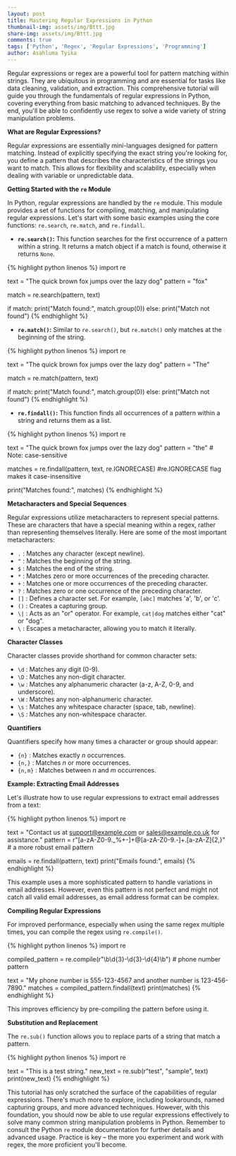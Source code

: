 ```yaml
---
layout: post
title: Mastering Regular Expressions in Python
thumbnail-img: assets/img/Bttt.jpg
share-img: assets/img/Bttt.jpg
comments: true
tags: ['Python', 'Regex', 'Regular Expressions', 'Programming']
author: Asahluma Tyika
---
```


Regular expressions or regex are a powerful tool for pattern matching within strings.  They are ubiquitous in programming and are essential for tasks like data cleaning, validation, and extraction.  This comprehensive tutorial will guide you through the fundamentals of regular expressions in Python, covering everything from basic matching to advanced techniques.  By the end, you'll be able to confidently use regex to solve a wide variety of string manipulation problems.

**What are Regular Expressions?**

Regular expressions are essentially mini-languages designed for pattern matching.  Instead of explicitly specifying the exact string you're looking for, you define a pattern that describes the characteristics of the strings you want to match. This allows for flexibility and scalability, especially when dealing with variable or unpredictable data.

**Getting Started with the `re` Module**

In Python, regular expressions are handled by the `re` module.  This module provides a set of functions for compiling, matching, and manipulating regular expressions.  Let's start with some basic examples using the core functions: `re.search`, `re.match`, and `re.findall`.

* **`re.search()`:** This function searches for the first occurrence of a pattern within a string. It returns a match object if a match is found, otherwise it returns `None`.

{% highlight python linenos %}
import re

text = "The quick brown fox jumps over the lazy dog"
pattern = "fox"

match = re.search(pattern, text)

if match:
    print("Match found:", match.group(0))
else:
    print("Match not found")
{% endhighlight %}

* **`re.match()`:** Similar to `re.search()`, but `re.match()` only matches at the beginning of the string.

{% highlight python linenos %}
import re

text = "The quick brown fox jumps over the lazy dog"
pattern = "The"

match = re.match(pattern, text)

if match:
    print("Match found:", match.group(0))
else:
    print("Match not found")
{% endhighlight %}

* **`re.findall()`:** This function finds all occurrences of a pattern within a string and returns them as a list.

{% highlight python linenos %}
import re

text = "The quick brown fox jumps over the lazy dog"
pattern = "the"  # Note: case-sensitive

matches = re.findall(pattern, text, re.IGNORECASE) #re.IGNORECASE flag makes it case-insensitive

print("Matches found:", matches)
{% endhighlight %}


**Metacharacters and Special Sequences**

Regular expressions utilize metacharacters to represent special patterns.  These are characters that have a special meaning within a regex, rather than representing themselves literally.  Here are some of the most important metacharacters:

* `.` : Matches any character (except newline).
* `^` : Matches the beginning of the string.
* `$` : Matches the end of the string.
* `*` : Matches zero or more occurrences of the preceding character.
* `+` : Matches one or more occurrences of the preceding character.
* `?` : Matches zero or one occurrence of the preceding character.
* `[]` : Defines a character set.  For example, `[abc]` matches 'a', 'b', or 'c'.
* `()` : Creates a capturing group.
* `\|` : Acts as an "or" operator.  For example, `cat|dog` matches either "cat" or "dog".
* `\` : Escapes a metacharacter, allowing you to match it literally.

**Character Classes**

Character classes provide shorthand for common character sets:

* `\d` : Matches any digit (0-9).
* `\D` : Matches any non-digit character.
* `\w` : Matches any alphanumeric character (a-z, A-Z, 0-9, and underscore).
* `\W` : Matches any non-alphanumeric character.
* `\s` : Matches any whitespace character (space, tab, newline).
* `\S` : Matches any non-whitespace character.


**Quantifiers**

Quantifiers specify how many times a character or group should appear:

* `{n}` : Matches exactly *n* occurrences.
* `{n,}` : Matches *n* or more occurrences.
* `{n,m}` : Matches between *n* and *m* occurrences.


**Example: Extracting Email Addresses**

Let's illustrate how to use regular expressions to extract email addresses from a text:

{% highlight python linenos %}
import re

text = "Contact us at support@example.com or sales@example.co.uk for assistance."
pattern = r"[a-zA-Z0-9._%+-]+@[a-zA-Z0-9.-]+\.[a-zA-Z]{2,}" # a more robust email pattern

emails = re.findall(pattern, text)
print("Emails found:", emails)
{% endhighlight %}

This example uses a more sophisticated pattern to handle variations in email addresses.  However, even this pattern is not perfect and might not catch all valid email addresses, as email address format can be complex.


**Compiling Regular Expressions**

For improved performance, especially when using the same regex multiple times, you can compile the regex using `re.compile()`.

{% highlight python linenos %}
import re

compiled_pattern = re.compile(r"\b\d{3}-\d{3}-\d{4}\b") # phone number pattern

text = "My phone number is 555-123-4567 and another number is 123-456-7890."
matches = compiled_pattern.findall(text)
print(matches)
{% endhighlight %}

This improves efficiency by pre-compiling the pattern before using it.



**Substitution and Replacement**

The `re.sub()` function allows you to replace parts of a string that match a pattern.


{% highlight python linenos %}
import re

text = "This is a test string."
new_text = re.sub(r"test", "sample", text)
print(new_text)
{% endhighlight %}


This tutorial has only scratched the surface of the capabilities of regular expressions.  There's much more to explore, including lookarounds, named capturing groups, and more advanced techniques.  However, with this foundation, you should now be able to use regular expressions effectively to solve many common string manipulation problems in Python. Remember to consult the Python `re` module documentation for further details and advanced usage.  Practice is key – the more you experiment and work with regex, the more proficient you'll become.
